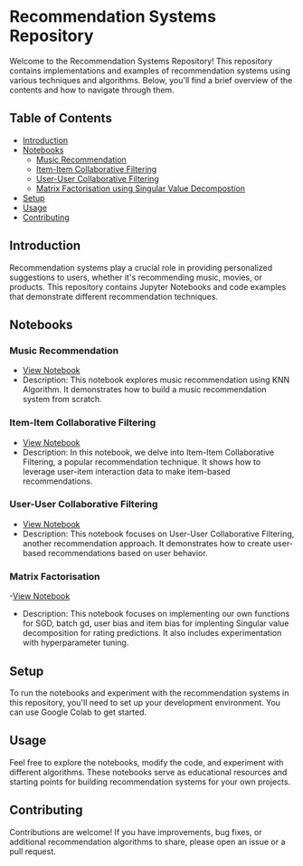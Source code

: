 # Recommendation Systems Repository

Welcome to the Recommendation Systems Repository! This repository contains implementations and examples of recommendation systems using various techniques and algorithms. Below, you'll find a brief overview of the contents and how to navigate through them.

## Table of Contents

- [Introduction](#introduction)
- [Notebooks](#notebooks)
  - [Music Recommendation](#music-recommendation)
  - [Item-Item Collaborative Filtering](#item-item-collaborative-filtering)
  - [User-User Collaborative Filtering](#user-user-collaborative-filtering)
  - [Matrix Factorisation using Singular Value Decompostion](#Rating_prediction_using_matrix_factorization)
- [Setup](#setup)
- [Usage](#usage)
- [Contributing](#contributing)

## Introduction

Recommendation systems play a crucial role in providing personalized suggestions to users, whether it's recommending music, movies, or products. This repository contains Jupyter Notebooks and code examples that demonstrate different recommendation techniques.

## Notebooks

### Music Recommendation

- [View Notebook](Music_Recommendation_System_using_KNN.ipynb)
- Description: This notebook explores music recommendation using KNN Algorithm. It demonstrates how to build a music recommendation system from scratch.

### Item-Item Collaborative Filtering

- [View Notebook](Item_Based_Collaborative_Filtering.ipynb)
- Description: In this notebook, we delve into Item-Item Collaborative Filtering, a popular recommendation technique. It shows how to leverage user-item interaction data to make item-based recommendations.

### User-User Collaborative Filtering

- [View Notebook](User_User_Based_Collaborative_Filtering.ipynb)
- Description: This notebook focuses on User-User Collaborative Filtering, another recommendation approach. It demonstrates how to create user-based recommendations based on user behavior.

### Matrix Factorisation
-[View Notebook](Rating_prediction_using_matrix_factorization.ipynb)
- Description: This notebook focuses on implementing our own functions for SGD, batch gd, user bias and item bias for implenting Singular value decomposition for rating predictions. It also includes experimentation with hyperparameter tuning.


## Setup

To run the notebooks and experiment with the recommendation systems in this repository, you'll need to set up your development environment. You can use Google Colab to get started.

## Usage

Feel free to explore the notebooks, modify the code, and experiment with different algorithms. These notebooks serve as educational resources and starting points for building recommendation systems for your own projects.

## Contributing

Contributions are welcome! If you have improvements, bug fixes, or additional recommendation algorithms to share, please open an issue or a pull request.
